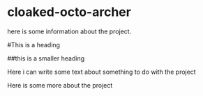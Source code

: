 # cloaked-octo-archer

here is some information about the project.

#This is a heading

##this is a smaller heading

Here i can write some text about something to do with the project

Here is some more about the project
